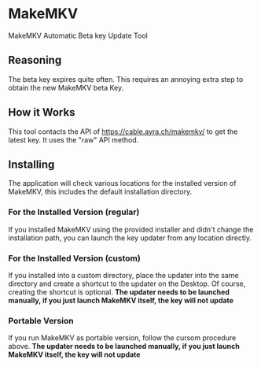 # MakeMKV

MakeMKV Automatic Beta key Update Tool

## Reasoning

The beta key expires quite often.
This requires an annoying extra step to obtain the new MakeMKV beta Key.

## How it Works

This tool contacts the API of https://cable.ayra.ch/makemkv/ to get the latest key. It uses the "raw" API method.

## Installing

The application will check various locations for the installed version of MakeMKV, this includes the default installation directory.

### For the Installed Version (regular)

If you installed MakeMKV using the provided installer and didn't change the installation path,
you can launch the key updater from any location directly.

### For the Installed Version (custom)

If you installed into a custom directory, place the updater into the same directory and create a shortcut to the updater on the Desktop.
Of course, creating the shortcut is optional.
**The updater needs to be launched manually, if you just launch MakeMKV itself, the key will not update**

### Portable Version

If you run MakeMKV as portable version, follow the cursom procedure above.
**The updater needs to be launched manually, if you just launch MakeMKV itself, the key will not update**

